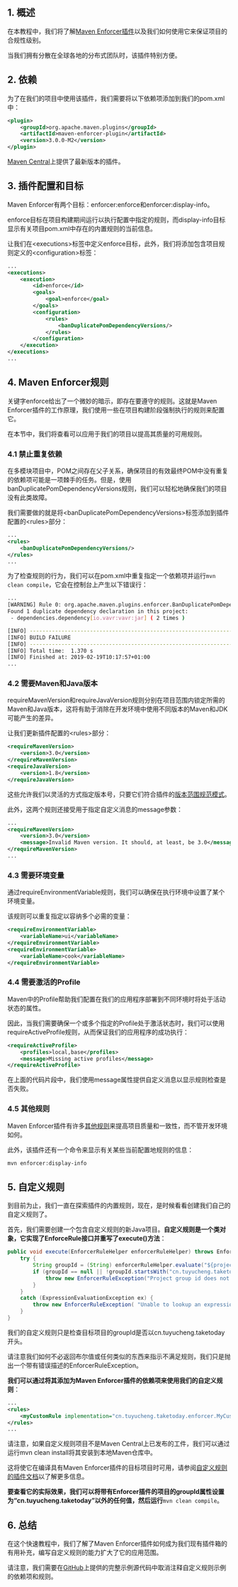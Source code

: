 ## 1. 概述

在本教程中，我们将了解[Maven Enforcer插件](https://maven.apache.org/enforcer/maven-enforcer-plugin/)以及我们如何使用它来保证项目的合规性级别。

当我们拥有分散在全球各地的分布式团队时，该插件特别方便。

## 2. 依赖

为了在我们的项目中使用该插件，我们需要将以下依赖项添加到我们的pom.xml中：

```xml
<plugin>
    <groupId>org.apache.maven.plugins</groupId>
    <artifactId>maven-enforcer-plugin</artifactId>
    <version>3.0.0-M2</version>
</plugin>
```

[Maven Central](https://search.maven.org/search?q=a:maven-enforcer-plugin)上提供了最新版本的插件。

## 3. 插件配置和目标

Maven Enforcer有两个目标：enforcer:enforce和enforcer:display-info。

enforce目标在项目构建期间运行以执行配置中指定的规则，而display-info目标显示有关项目pom.xml中存在的内置规则的当前信息。

让我们在<executions\>标签中定义enforce目标，此外，我们将添加包含项目规则定义的<configuration\>标签：

```xml
...
<executions>
    <execution>
        <id>enforce</id>
        <goals>
            <goal>enforce</goal>
        </goals>
        <configuration>
            <rules>
                <banDuplicatePomDependencyVersions/>
            </rules>
        </configuration>
    </execution>
</executions>
...
```

## 4. Maven Enforcer规则

关键字enforce给出了一个微妙的暗示，即存在要遵守的规则。这就是Maven Enforcer插件的工作原理，我们使用一些在项目构建阶段强制执行的规则来配置它。

在本节中，我们将查看可以应用于我们的项目以提高其质量的可用规则。

### 4.1 禁止重复依赖

在多模块项目中，POM之间存在父子关系，确保项目的有效最终POM中没有重复的依赖项可能是一项棘手的任务。但是，使用banDuplicatePomDependencyVersions规则，我们可以轻松地确保我们的项目没有此类故障。

我们需要做的就是将<banDuplicatePomDependencyVersions\>标签添加到插件配置的<rules\>部分：

```xml
...
<rules>
    <banDuplicatePomDependencyVersions/>
</rules>
...
```

为了检查规则的行为，我们可以在pom.xml中重复指定一个依赖项并运行`mvn clean compile`，它会在控制台上产生以下错误行：

```bash
...
[WARNING] Rule 0: org.apache.maven.plugins.enforcer.BanDuplicatePomDependencyVersions failed with message:
Found 1 duplicate dependency declaration in this project:
 - dependencies.dependency[io.vavr:vavr:jar] ( 2 times )

[INFO] ------------------------------------------------------------------------
[INFO] BUILD FAILURE
[INFO] ------------------------------------------------------------------------
[INFO] Total time:  1.370 s
[INFO] Finished at: 2019-02-19T10:17:57+01:00
...
```

### 4.2 需要Maven和Java版本

requireMavenVersion和requireJavaVersion规则分别在项目范围内锁定所需的Maven和Java版本，这将有助于消除在开发环境中使用不同版本的Maven和JDK可能产生的差异。

让我们更新插件配置的<rules\>部分：

```xml
<requireMavenVersion>
    <version>3.0</version>
</requireMavenVersion>
<requireJavaVersion>
    <version>1.8</version>
</requireJavaVersion>
```

这些允许我们以灵活的方式指定版本号，只要它们符合插件的[版本范围规范模式](https://maven.apache.org/enforcer/enforcer-rules/versionRanges.html)。

此外，这两个规则还接受用于指定自定义消息的message参数：

```xml
...
<requireMavenVersion>
    <version>3.0</version>
    <message>Invalid Maven version. It should, at least, be 3.0</message>
</requireMavenVersion>
...
```

### 4.3 需要环境变量

通过requireEnvironmentVariable规则，我们可以确保在执行环境中设置了某个环境变量。

该规则可以重复指定以容纳多个必需的变量：

```xml
<requireEnvironmentVariable>
    <variableName>ui</variableName>
</requireEnvironmentVariable>
<requireEnvironmentVariable>
    <variableName>cook</variableName>
</requireEnvironmentVariable>
```

### 4.4 需要激活的Profile

Maven中的Profile帮助我们配置在我们的应用程序部署到不同环境时将处于活动状态的属性。

因此，当我们需要确保一个或多个指定的Profile处于激活状态时，我们可以使用requireActiveProfile规则，从而保证我们的应用程序的成功执行：

```xml
<requireActiveProfile>
    <profiles>local,base</profiles>
    <message>Missing active profiles</message>
</requireActiveProfile>
```

在上面的代码片段中，我们使用message属性提供自定义消息以显示规则检查是否失败。

### 4.5 其他规则

Maven Enforcer插件有许多[其他规则](https://maven.apache.org/enforcer/enforcer-rules/index.html)来提高项目质量和一致性，而不管开发环境如何。

此外，该插件还有一个命令来显示有关某些当前配置地规则的信息：

```bash
mvn enforcer:display-info
```

## 5. 自定义规则

到目前为止，我们一直在探索插件的内置规则，现在，是时候看看创建我们自己的自定义规则了。

首先，我们需要创建一个包含自定义规则的新Java项目。**自定义规则是一个类对象，它实现了EnforceRule接口并重写了execute()方法**：

```java
public void execute(EnforcerRuleHelper enforcerRuleHelper) throws EnforcerRuleException {
    try {
        String groupId = (String) enforcerRuleHelper.evaluate("${project.groupId}");
        if (groupId == null || !groupId.startsWith("cn.tuyucheng.taketoday")) {
            throw new EnforcerRuleException("Project group id does not start with cn.tuyucheng.taketoday");
        }
    }
    catch (ExpressionEvaluationException ex) {
        throw new EnforcerRuleException( "Unable to lookup an expression " + ex.getLocalizedMessage(), ex );
    }
}
```

我们的自定义规则只是检查目标项目的groupId是否以cn.tuyucheng.taketoday开头。

请注意我们如何不必返回布尔值或任何类似的东西来指示不满足规则，我们只是抛出一个带有错误描述的EnforcerRuleException。

**我们可以通过将其添加为Maven Enforcer插件的依赖项来使用我们的自定义规则**：

```xml
...
<rules>
    <myCustomRule implementation="cn.tuyucheng.taketoday.enforcer.MyCustomRule"/>
</rules>
...
```

请注意，如果自定义规则项目不是Maven Central上已发布的工件，我们可以通过运行mvn clean install将其安装到本地Maven仓库中。

这将使它在编译具有Maven Enforcer插件的目标项目时可用，请参阅[自定义规则的插件文档](https://maven.apache.org/enforcer/enforcer-api/writing-a-custom-rule.html)以了解更多信息。

**要查看它的实际效果，我们可以将带有Enforcer插件的项目的groupId属性设置为“cn.tuyucheng.taketoday”以外的任何值，然后运行**`mvn clean compile`。

## 6. 总结

在这个快速教程中，我们了解了Maven Enforcer插件如何成为我们现有插件箱的有用补充，编写自定义规则的能力扩大了它的应用范围。

请注意，我们需要在[GitHub](https://github.com/eugenp/tutorials/tree/master/maven-modules/maven-plugins)上提供的完整示例源代码中取消注释自定义规则示例的依赖项和规则。